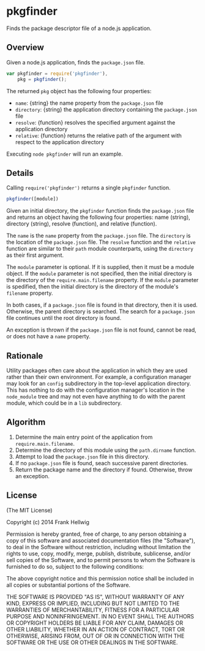 # pkgfinder

Finds the package descriptor file of a node.js application.

## Overview

Given a node.js application, finds the `package.json` file.

```javascript
var pkgfinder = require('pkgfinder'),
    pkg = pkgfinder();
```

The returned `pkg` object has the following four properties:

- `name`: {string} the name property from the `package.json` file
- `directory`: {string} the application directory containing the `package.json` file
- `resolve`: {function} resolves the specified argument against the application directory
- `relative`: {function} returns the relative path of the argument with respect to the application directory

Executing `node pkgfinder` will run an example.

## Details

Calling `require('pkgfinder')` returns a single `pkgfinder` function.

```javascript
pkgfinder([module])
```

Given an initial directory, the `pkgfinder` function finds the `package.json`
file and returns an object having the following four properties: name (string),
directory (string), resolve (function), and relative (function).

The `name` is the `name` property from the `package.json` file. The `directory`
is the location of the `package.json` file. The `resolve` function and the
`relative ` function are similar to their  `path` module counterparts, using
the `directory` as their first argument.

The `module` parameter is optional. If it is supplied, then it must be a module
object. If the `module` parameter is not specified, then the initial directory
is the directory of the `require.main.filename` property. If the `module`
parameter is spedified, then the initial directory is the directory of the
module's `filename` property.

In both cases, if a `package.json` file is found in that directory, then it is
used. Otherwise, the parent directory is searched. The search for a
`package.json` file continues until the root directory is found.

An exception is thrown if the `package.json` file is not found, cannot be read,
or does not have a `name` property.

## Rationale

Utility packages often care about the application in which they are used rather
than their own environment. For example, a configuration manager may look for
an `config` subdirectory in the top-level application directory. This has
nothing to do with the configuration manager's location in the `node_module`
tree and may not even have anything to do with the parent module, which could
be in a `lib` subdirectory.

## Algorithm

1. Determine the main entry point of the application from `require.main.filename`.
2. Determine the directory of this module using the `path.dirname` function.
3. Attempt to load the `package.json` file in this directory.
4. If no `package.json` file is found, seach successive parent directories.
5. Return the package name and the directory if found. Otherwise, throw an exception.

## License

(The MIT License)

Copyright (c) 2014 Frank Hellwig

Permission is hereby granted, free of charge, to any person obtaining a copy of this software and associated documentation files (the "Software"), to deal in the Software without restriction, including without limitation the rights to use, copy, modify, merge, publish, distribute, sublicense, and/or sell copies of the Software, and to permit persons to whom the Software is furnished to do so, subject to the following conditions:

The above copyright notice and this permission notice shall be included in all copies or substantial portions of the Software.

THE SOFTWARE IS PROVIDED "AS IS", WITHOUT WARRANTY OF ANY KIND, EXPRESS OR IMPLIED, INCLUDING BUT NOT LIMITED TO THE WARRANTIES OF MERCHANTABILITY, FITNESS FOR A PARTICULAR PURPOSE AND NONINFRINGEMENT. IN NO EVENT SHALL THE AUTHORS OR COPYRIGHT HOLDERS BE LIABLE FOR ANY CLAIM, DAMAGES OR OTHER LIABILITY, WHETHER IN AN ACTION OF CONTRACT, TORT OR OTHERWISE, ARISING FROM, OUT OF OR IN CONNECTION WITH THE SOFTWARE OR THE USE OR OTHER DEALINGS IN THE SOFTWARE.
